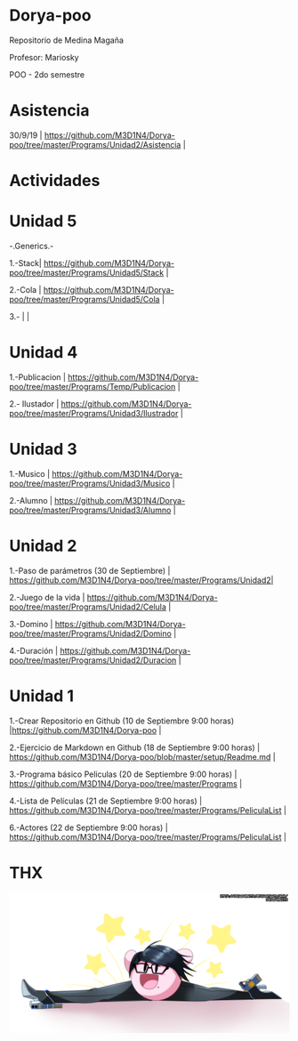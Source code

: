 # Dorya-poo
Repositorio de Medina Magaña

Profesor: Mariosky


POO - 2do semestre

# Asistencia #

30/9/19
| https://github.com/M3D1N4/Dorya-poo/tree/master/Programs/Unidad2/Asistencia |

# Actividades # 

# Unidad 5 #
  -.Generics.-
  
1.-Stack| https://github.com/M3D1N4/Dorya-poo/tree/master/Programs/Unidad5/Stack |

2.-Cola | https://github.com/M3D1N4/Dorya-poo/tree/master/Programs/Unidad5/Cola |

3.-  |  |

# Unidad 4 #

1.-Publicacion | https://github.com/M3D1N4/Dorya-poo/tree/master/Programs/Temp/Publicacion |

2.- Ilustador | https://github.com/M3D1N4/Dorya-poo/tree/master/Programs/Unidad3/Ilustrador |

# Unidad 3 #

1.-Musico | https://github.com/M3D1N4/Dorya-poo/tree/master/Programs/Unidad3/Musico |

2.-Alumno | https://github.com/M3D1N4/Dorya-poo/tree/master/Programs/Unidad3/Alumno |

# Unidad 2 #
1.-Paso de parámetros (30 de Septiembre) | https://github.com/M3D1N4/Dorya-poo/tree/master/Programs/Unidad2|

2.-Juego de la vida | https://github.com/M3D1N4/Dorya-poo/tree/master/Programs/Unidad2/Celula |

3.-Domino     | https://github.com/M3D1N4/Dorya-poo/tree/master/Programs/Unidad2/Domino |

4.-Duración | https://github.com/M3D1N4/Dorya-poo/tree/master/Programs/Unidad2/Duracion |


 # Unidad 1 #
 
 1.-Crear Repositorio en Github (10 de Septiembre 9:00 horas) |https://github.com/M3D1N4/Dorya-poo |
 
 2.-Ejercicio de Markdown en Github (18 de Septiembre 9:00 horas) | https://github.com/M3D1N4/Dorya-poo/blob/master/setup/Readme.md  | 
 
 3.-Programa básico Peliculas (20 de Septiembre 9:00 horas)  | https://github.com/M3D1N4/Dorya-poo/tree/master/Programs  | 
 
 4.-Lista de Películas (21 de Septiembre 9:00 horas)     |  https://github.com/M3D1N4/Dorya-poo/tree/master/Programs/PeliculaList  | 
 
 6.-Actores (22 de Septiembre 9:00 horas)   | https://github.com/M3D1N4/Dorya-poo/tree/master/Programs/PeliculaList | 
 
 # THX #
 
![alt text](https://github.com/M3D1N4/Dorya-poo/blob/master/Images/legs_by_dragonith-d9khjg9.png "Logo Title Text 1")

 


